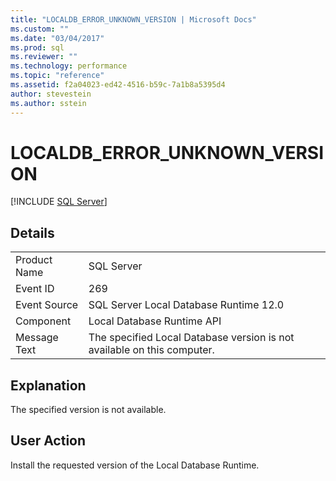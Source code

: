 ```yaml
---
title: "LOCALDB_ERROR_UNKNOWN_VERSION | Microsoft Docs"
ms.custom: ""
ms.date: "03/04/2017"
ms.prod: sql
ms.reviewer: ""
ms.technology: performance
ms.topic: "reference"
ms.assetid: f2a04023-ed42-4516-b59c-7a1b8a5395d4
author: stevestein
ms.author: sstein
---
```

# LOCALDB_ERROR_UNKNOWN_VERSION
 [!INCLUDE [SQL Server](../../includes/applies-to-version/sqlserver.md)]
    
## Details  
  
|||  
|-|-|  
|Product Name|SQL Server|  
|Event ID|269|  
|Event Source|SQL Server Local Database Runtime 12.0|  
|Component|Local Database Runtime API|  
|Message Text|The specified Local Database version is not available on this computer.|  
  
## Explanation  
 The specified version is not available.  
  
## User Action  
 Install the requested version of the Local Database Runtime.  
  
  
